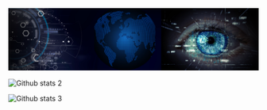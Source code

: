 <img src="Hüseyin SEVİM.png" width="auto"> 

![Github stats 2](https://github-readme-stats.vercel.app/api?username=hsynsvm&show_icons=true&theme=radical) 

![Github stats 3](https://github-profile-trophy.vercel.app/?username=ryo-ma&theme=monokai&margin-w=20&margin-h=20)

